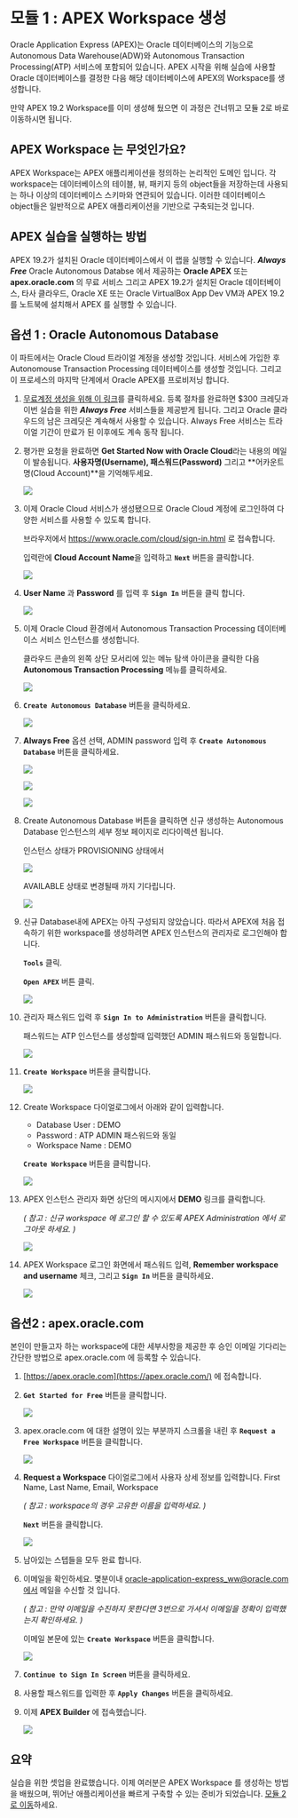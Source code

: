 # 모듈 1 : APEX Workspace 생성

Oracle Application Express (APEX)는 Oracle 데이터베이스의 기능으로 Autonomous Data Warehouse(ADW)와 Autonomous Transaction Processing(ATP) 서비스에 포함되어 있습니다. APEX 시작을 위해 실습에 사용할 Oracle 데이터베이스를 결정한 다음 해당 데이터베이스에 APEX의 Workspace를 생성합니다.

만약 APEX 19.2 Workspace를 이미 생성해 뒀으면 이 과정은 건너뛰고 모듈 2로 바로 이동하시면 됩니다.

## APEX Workspace 는 무엇인가요?

APEX Workspace는 APEX 애플리케이션을 정의하는 논리적인 도메인 입니다. 각 workspace는 데이터베이스의 테이블, 뷰, 패키지 등의 object들을 저장하는데 사용되는 하나 이상의 데이터베이스 스키마와 연관되어 있습니다. 이러한 데이터베이스 object들은 일반적으로 APEX 애플리케이션을 기반으로 구축되는것 입니다.

## APEX 실습을 실행하는 방법

APEX 19.2가 설치된 Oracle 데이터베이스에서 이 랩을 실행할 수 있습니다. ***Always Free*** Oracle Autonomous Databse 에서 제공하는 **Oracle APEX** 또는 **apex.oracle.com** 의 무료 서비스 그리고 APEX 19.2가 설치된 Oracle 데이터베이스, 타사 클라우드, Oracle XE 또는 Oracle VirtualBox App Dev VM과 APEX 19.2를 노트북에 설치해서 APEX 를 실행할 수 있습니다.

## 옵션 1 : Oracle Autonomous Database

이 파트에서는 Oracle Cloud 트라이얼 계정을 생성할 것입니다. 서비스에 가입한 후 Autonomouse Transaction Processing 데이터베이스를 생성할 것입니다. 그리고 이 프로세스의 마지막 단계에서 Oracle APEX를 프로비저닝 합니다.

1. [무료계정 생성을 위해 이 링크](https://myservices.us.oraclecloud.com/mycloud/signup?language=en&sourceType)를 클릭하세요. 등록 절차를 완료하면 $300 크레딧과 이번 실습을 위한 ***Always Free*** 서비스들을 제공받게 됩니다. 그리고 Oracle 클라우드의 남은 크레딧은 계속해서 사용할 수 있습니다. Always Free 서비스는 트라이얼 기간이 만료가 된 이후에도 계속 동작 됩니다.

2. 평가판 요청을 완료하면 **Get Started Now with Oracle Cloud**라는 내용의 메일이 발송됩니다. **사용자명(Username), 패스워드(Password)** 그리고 **어카운트명(Cloud Account)**을 기억해두세요.

   ![](images/get-started-email.png)

3. 이제 Oracle Cloud 서비스가 생성됐으므로 Oracle Cloud 계정에 로그인하여 다양한 서비스를 사용할 수 있도록 합니다.

   브라우저에서 https://www.oracle.com/cloud/sign-in.html 로 접속합니다.

   입력란에 **Cloud Account Name**을 입력하고 **``Next``** 버튼을 클릭합니다.

   ![](images/enter-oracle-cloud-account-name.png)

4. **User Name** 과 **Password** 를 입력 후 **``Sign In``** 버튼을 클릭 합니다.

   ![](images/enter-user-name-and-password.png)

5. 이제 Oracle Cloud 환경에서 Autonomous Transaction Processing 데이터베이스 서비스 인스턴스를 생성합니다.

   클라우드 콘솔의 왼쪽 상단 모서리에 있는 메뉴 탐색 아이콘을 클릭한 다음 **Autonomous Transaction Processing** 메뉴를 클릭하세요.

   ![](images/select-atp-in-nav-menu.png)

6. **``Create Autonomous Database``** 버튼을 클릭하세요.

   ![](images/click-create-autonomous-database.png)

7. **Always Free** 옵션 선택, ADMIN password 입력 후 **``Create Autonomous Database``** 버튼을 클릭하세요.

   ![](images/atp-settings-1.png)

   ![](images/atp-settings-2.png)

   ![](images/atp-settings-3.png)

8. Create Autonomous Database 버튼을 클릭하면 신규 생성하는 Autonomous Database 인스턴스의 세부 정보 페이지로 리다이렉션 됩니다.

   인스턴스 상태가 PROVISIONING 상태에서

   ![](images/status-provisioning.png)

   AVAILABLE 상태로 변경될때 까지 기다립니다.

   ![](images/status-available.png)

9. 신규 Database내에 APEX는 아직 구성되지 않았습니다. 따라서 APEX에 처음 접속하기 위한 workspace를 생성하려면 APEX 인스턴스의 관리자로 로그인해야 합니다.

   **``Tools``** 클릭.

   **``Open APEX``** 버튼 클릭.

   ![](images/click-apex.png)

10. 관리자 패스워드 입력 후 **``Sign In to Administration``** 버튼을 클릭합니다.

    패스워드는 ATP 인스턴스를 생성할때 입력했던 ADMIN 패스워드와 동일합니다.

    ![](images/log-in-as-admin.png)

11. **``Create Workspace``** 버튼을 클릭합니다.

    ![](images/welcome-create-workspace.png)

12. Create Workspace 다이얼로그에서 아래와 같이 입력합니다.

    - Database User : DEMO
    - Password : ATP ADMIN 패스워드와 동일
    - Workspace Name : DEMO

    **``Create Workspace``** 버튼을 클릭합니다.

    ![](images/create-workspace.png)

13. APEX 인스턴스 관리자 화면 상단의 메시지에서 **DEMO** 링크를 클릭합니다.

    *( 참고 : 신규 workspace 에 로그인 할 수 있도록 APEX Administration 에서 로그아웃 하세요. )*

    ![](images/log-out-from-admin.png)

14. APEX Workspace 로그인 화면에서 패스워드 입력, **Remember workspace and username** 체크, 그리고 **``Sign In``** 버튼을 클릭하세요.

    ![](images/log-in-to-workspace.png)

    

## 옵션2 : apex.oracle.com

본인이 만들고자 하는 workspace에 대한 세부사항을 제공한 후 승인 이메일 기다리는 간단한 방법으로 apex.oracle.com 에 등록할 수 있습니다.

1. [https://apex.oracle.com](https://apex.oracle.com/) 에 접속합니다.

2. **``Get Started for Free``** 버튼을 클릭합니다.

   ![](images/get-started.png)

3. apex.oracle.com 에 대한 설명이 있는 부분까지 스크롤을 내린 후  **``Request a Free Workspace``** 버튼을 클릭합니다.

   ![](images/request-workspace.png)

4. **Request a Workspace** 다이얼로그에서 사용자 상세 정보를 입력합니다. First Name, Last Name, Email, Workspace

   *( 참고 : workspace의 경우 고유한 이름을 입력하세요. )*

   **``Next``** 버튼을 클릭합니다.

   ![](images/request-a-workspace.png)

5. 남아있는 스텝들을 모두 완료 합니다.

6. 이메일을 확인하세요. 몇분이내 oracle-application-express_ww@oracle.com에서 메일을 수신할 것 입니다.

   *( 참고 : 만약 이메일을 수진하지 못한다면 3번으로 가셔서 이메일을 정확이 입력했는지 확인하세요. )*

   이메일 본문에 있는 **``Create Workspace``** 버튼을 클릭합니다.

   ![](images/create-aoc-workspace.png)

7. **``Continue to Sign In Screen``** 버튼을 클릭하세요.

8. 사용할 패스워드를 입력한 후 **``Apply Changes``** 버튼을 클릭하세요.

9. 이제 **APEX Builder** 에 접속했습니다.

   ![](images/apex-builder.png)



## 요약

실습을 위한 셋업을 완료했습니다. 이제 여러분은 APEX Workspace 를 생성하는 방법을 배웠으며, 뛰어난 애플리케이션을 빠르게 구축할 수 있는 준비가 되었습니다. [모듈 2로 이동](Module2.md)하세요.
